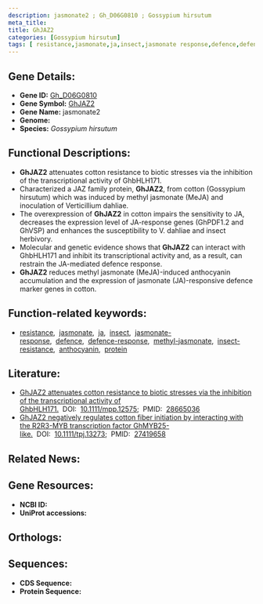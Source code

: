 ```yaml
---
description: jasmonate2 ; Gh_D06G0810 ; Gossypium hirsutum
meta_title:
title: GhJAZ2
categories: [Gossypium hirsutum]
tags: [ resistance,jasmonate,ja,insect,jasmonate response,defence,defence response,methyl jasmonate,insect resistance,anthocyanin,protein ]
---
```


## Gene Details:
- **Gene ID:** [Gh_D06G0810]()
- **Gene Symbol:** <u>GhJAZ2</u>
- **Gene Name:** jasmonate2
- **Genome:** []()
- **Species:** *Gossypium hirsutum*

## Functional Descriptions:
   - **GhJAZ2** attenuates cotton resistance to biotic stresses via the inhibition of the transcriptional activity of GhbHLH171.
   - Characterized a JAZ family protein, **GhJAZ2**, from cotton (Gossypium hirsutum) which was induced by methyl jasmonate (MeJA) and inoculation of Verticillium dahliae.
   - The overexpression of **GhJAZ2** in cotton impairs the sensitivity to JA, decreases the expression level of JA-response genes (GhPDF1.2 and GhVSP) and enhances the susceptibility to V. dahliae and insect herbivory.
   - Molecular and genetic evidence shows that **GhJAZ2** can interact with GhbHLH171 and inhibit its transcriptional activity and, as a result, can restrain the JA-mediated defence response.
   - **GhJAZ2** reduces methyl jasmonate (MeJA)-induced anthocyanin accumulation and the expression of jasmonate (JA)-responsive defence marker genes in cotton.

## Function-related keywords:
   - [resistance](/tags/resistance/),&nbsp;&nbsp;[jasmonate](/tags/jasmonate/),&nbsp;&nbsp;[ja](/tags/ja/),&nbsp;&nbsp;[insect](/tags/insect/),&nbsp;&nbsp;[jasmonate-response](/tags/jasmonate-response/),&nbsp;&nbsp;[defence](/tags/defence/),&nbsp;&nbsp;[defence-response](/tags/defence-response/),&nbsp;&nbsp;[methyl-jasmonate](/tags/methyl-jasmonate/),&nbsp;&nbsp;[insect-resistance](/tags/insect-resistance/),&nbsp;&nbsp;[anthocyanin](/tags/anthocyanin/),&nbsp;&nbsp;[protein](/tags/protein/)

## Literature:
   - [GhJAZ2 attenuates cotton resistance to biotic stresses via the inhibition of the transcriptional activity of GhbHLH171.](https://doi.org/10.1111/mpp.12575)&nbsp;&nbsp;DOI:&nbsp;&nbsp;[10.1111/mpp.12575](https://doi.org/10.1111/mpp.12575);&nbsp;&nbsp;PMID:&nbsp;&nbsp;[28665036](https://pubmed.ncbi.nlm.nih.gov/28665036/)
   - [GhJAZ2 negatively regulates cotton fiber initiation by interacting with the R2R3-MYB transcription factor GhMYB25-like.](https://doi.org/10.1111/tpj.13273)&nbsp;&nbsp;DOI:&nbsp;&nbsp;[10.1111/tpj.13273](https://doi.org/10.1111/tpj.13273);&nbsp;&nbsp;PMID:&nbsp;&nbsp;[27419658](https://pubmed.ncbi.nlm.nih.gov/27419658/)

## Related News:

## Gene Resources:
- **NCBI ID:**  [](https://www.ncbi.nlm.nih.gov/gene/?term=)
- **UniProt accessions:**  [](https://www.uniprot.org/uniprotkb//entry)

## Orthologs:

## Sequences:
- **CDS Sequence:**
- **Protein Sequence:**
